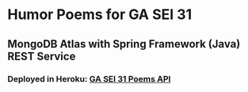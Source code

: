 # Humor Poems for GA SEI 31

## MongoDB Atlas with Spring Framework (Java) REST Service

### Deployed in Heroku: [GA SEI 31 Poems API](https://guarded-depths-85916.herokuapp.com/poem/random)
